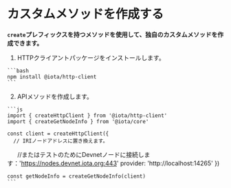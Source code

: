 # カスタムメソッドを作成する
<!-- # Create custom methods -->

**`create`プレフィックスを持つメソッドを使用して、独自のカスタムメソッドを作成できます。**
<!-- **You can use the methods that have the `create` prefix to create your own custom methods.** -->

1. HTTPクライアントパッケージをインストールします。
  <!-- 1. Install the HTTP client package -->

    ```bash
    npm install @iota/http-client
    ```

2. APIメソッドを作成します。
  <!-- 2. Create an API method -->

    ```js
    import { createHttpClient } from '@iota/http-client'
    import { createGetNodeInfo } from '@iota/core'

    const client = createHttpClient({
      // IRIノードアドレスに置き換えます。
        //またはテストのためにDevnetノードに接続します：'https://nodes.devnet.iota.org:443'
      provider: 'http://localhost:14265'
    })

    const getNodeInfo = createGetNodeInfo(client)
    ```
